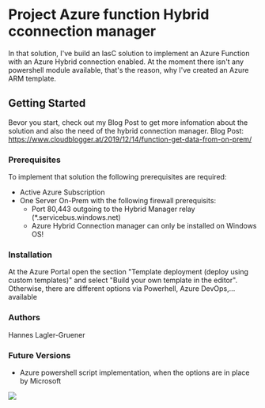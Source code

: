 # Project Azure function Hybrid cconnection manager
In that solution, I've build an IasC solution to implement an Azure Function with an Azure Hybrid connection enabled.
At the moment there isn't any powershell module available, that's the reason, why I've created an Azure ARM template.

## Getting Started
Bevor you start, check out my Blog Post to get more infomation about the solution and also the need of the hybrid connection manager.
Blog Post: https://www.cloudblogger.at/2019/12/14/function-get-data-from-on-prem/

### Prerequisites
To implement that solution the following prerequisites are required:
* Active Azure Subscription
* One Server On-Prem with the following firewall prerequisits:
    * Port 80,443 outgoing to the Hybrid Manager relay (*.servicebus.windows.net)
    * Azure Hybrid Connection manager can only be installed on Windows OS!

### Installation
At the Azure Portal open the section "Template deployment (deploy using custom templates)" and select "Build your own template in the editor".
Otherwise, there are different options via Powerhell, Azure DevOps,... available

### Authors
Hannes Lagler-Gruener

### Future Versions
* Azure powershell script implementation, when the options are in place by Microsoft

<a href="https://azuredeploy.net/?repository=https://github.com/laglergruener/AzureARMTemplates/tree/master/AzureFunctionHybrid" target="_blank">
    <img src="https://azurecomcdn.azureedge.net/mediahandler/acomblog/media/Default/blog/deploybutton.png"/>
</a>
